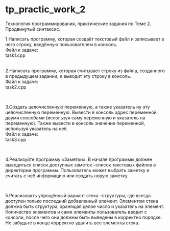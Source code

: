 # tp_practic_work_2
Технология программирования, практические задания по Теме 2. Продвинутый синтаксис.

1.Написать программу, которая создаёт текстовый файл и записывает в него строку, введённую пользователем в консоль.</br>
Файл к задаче: </br>
task1.cpp</br>
</br>

2.Написать программу, которая считывает строку из файла, созданного в предыдущем задании, и выводит эту строку в консоль.</br>
Файл к задаче: </br>
task2.cpp</br>

</br>

3.Создать целочисленную переменную, а также указатель ну эту целочисленную переменную. Вывести в консоль адрес переменной двумя способами (используя саму переменную и указатель на переменную). Также вывести в консоль значение переменной, используя указатель на неё.</br>
Файл к задаче: </br>
task3.cpp</br>

</br>

4.Реализуйте программу «Заметки». В начале программы должен выводиться список доступных заметок –список текстовых файлов в директории программы. Пользователь может выбрать заметку и считать с неё информацию или создать новую заметку.</br>

</br>

5.Реализовать упрощённый вариант стека –структуры, где всегда доступен только последний добавленный элемент. Элементом стека должна быть структура, хранящая целое число и указатель на элемент. Количество элементов и сами элементы пользователь вводит с консоли, после чего они должны быть выведены в корректно порядке. Не забудьте в конце корректно удалить все элементы стека.</br>

</br>

